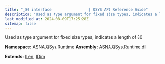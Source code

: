 ```yaml
---
title: "_80 interface                 | QSYS API Reference Guide"
description: "Used as type argument for fixed size types, indicates a length of 80  "
last_modified_at: 2024-08-09T17:25:28Z
sitemap: false
---
```


Used as type argument for fixed size types, indicates a length of 80 

**Namespace:** ASNA.QSys.Runtime
**Assembly:** ASNA.QSys.Runtime.dll

**Extends:** [ILen](/reference/runtime/qsys-runtime/i-len.html), [IDim](/reference/runtime/qsys-runtime/i-dim.html)
<br>
<br>
